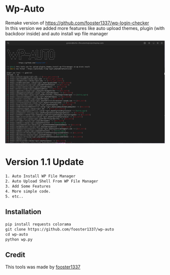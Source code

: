 # Wp-Auto
Remake version of <a href="https://github.com/fooster1337/wp-login-checker">https://github.com/fooster1337/wp-login-checker</a><br>
In this version we added more features like auto upload themes, plugin (with backdoor inside) and auto install wp file manager

![Wp-Auto](https://raw.githubusercontent.com/fooster1337/wp-auto/main/image.png)

# Version 1.1 Update
```
1. Auto Install WP File Manager
2. Auto Upload Shell From WP File Manager
3. Add Some Features
4. More simple code.
5. etc..
```

## Installation
```
pip install requests colorama
git clone https://github.com/fooster1337/wp-auto
cd wp-auto
python wp.py
```

## Credit
This tools was made by <a href="https://github.com/fooster1337/wp-auto/">fooster1337</a>


